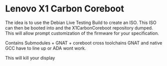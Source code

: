 # Lenovo X1 Carbon Coreboot


The idea is to use the Debian Live Testing Build to create an ISO. This ISO can then be booted into and the X1CarbonCoreboot repository dumped. This will allow prompt customization of the firmware for your specification.


Contains Submodules + GNAT + coreboot cross toolchains
GNAT and native GCC have to line up or ADA wont work. 

This will kill your display

